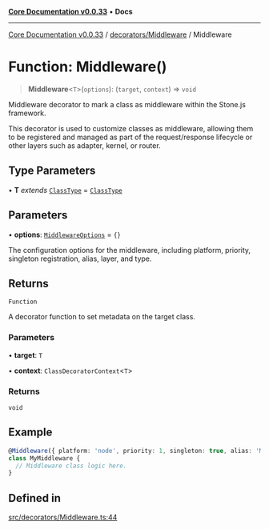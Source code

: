 [**Core Documentation v0.0.33**](../../../README.md) • **Docs**

***

[Core Documentation v0.0.33](../../../modules.md) / [decorators/Middleware](../README.md) / Middleware

# Function: Middleware()

> **Middleware**\<`T`\>(`options`): (`target`, `context`) => `void`

Middleware decorator to mark a class as middleware within the Stone.js framework.

This decorator is used to customize classes as middleware, allowing them to be registered and managed
as part of the request/response lifecycle or other layers such as adapter, kernel, or router.

## Type Parameters

• **T** *extends* [`ClassType`](../../../definitions/type-aliases/ClassType.md) = [`ClassType`](../../../definitions/type-aliases/ClassType.md)

## Parameters

• **options**: [`MiddlewareOptions`](../interfaces/MiddlewareOptions.md) = `{}`

The configuration options for the middleware, including platform, priority, singleton registration, alias, layer, and type.

## Returns

`Function`

A decorator function to set metadata on the target class.

### Parameters

• **target**: `T`

• **context**: `ClassDecoratorContext`\<`T`\>

### Returns

`void`

## Example

```typescript
@Middleware({ platform: 'node', priority: 1, singleton: true, alias: 'MyMiddleware', layer: 'adapter', type: 'input' })
class MyMiddleware {
  // Middleware class logic here.
}
```

## Defined in

[src/decorators/Middleware.ts:44](https://github.com/stonemjs/core/blob/077f74fd791b5cd8637e1ab41cbefa238af9d384/src/decorators/Middleware.ts#L44)
